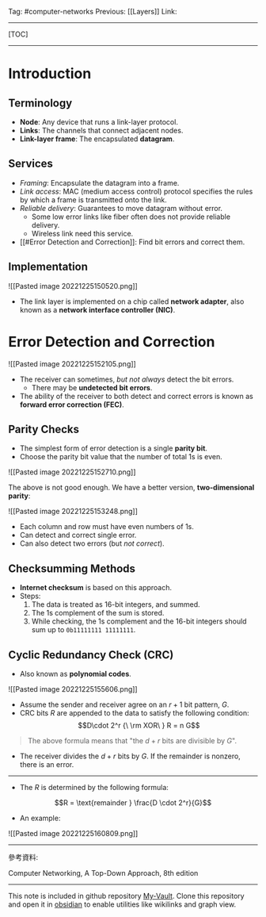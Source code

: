 Tag: #computer-networks 
Previous: [[Layers]]
Link: 

---

[TOC]

---

# Introduction

## Terminology

- **Node**: Any device that runs a link-layer protocol.
- **Links**: The channels that connect adjacent nodes.
- **Link-layer frame**: The encapsulated **datagram**.

## Services

- *Framing*: Encapsulate the datagram into a frame.
- *Link access*: MAC (medium access control) protocol specifies the rules by which a frame is transmitted onto the link.
- *Reliable delivery*: Guarantees to move datagram without error.
	- Some low error links like fiber often does not provide reliable delivery.
	- Wireless link need this service.
- [[#Error Detection and Correction]]: Find bit errors and correct them.

## Implementation

![[Pasted image 20221225150520.png]]

- The link layer is implemented on a chip called **network adapter**, also known as a **network interface controller (NIC)**.

# Error Detection and Correction

![[Pasted image 20221225152105.png]]

- The receiver can sometimes, *but not always* detect the bit errors.
	- There may be **undetected bit errors**.
- The ability of the receiver to both detect and correct errors is known as **forward error correction (FEC)**.

## Parity Checks

- The simplest form of error detection is a single **parity bit**.
- Choose the parity bit value that the number of total 1s is even.

![[Pasted image 20221225152710.png]]

The above is not good enough. We have a better version, **two-dimensional parity**:

![[Pasted image 20221225153248.png]]

- Each column and row must have even numbers of 1s.
- Can detect and correct single error.
- Can also detect two errors (but *not correct*).

## Checksumming Methods

- **Internet checksum** is based on this approach.
- Steps:
	1. The data is treated as 16-bit integers, and summed.
	2. The 1s complement of the sum is stored.
	3. While checking, the 1s complement and the 16-bit integers should sum up to `0b11111111 11111111`.

## Cyclic Redundancy Check (CRC)

- Also known as **polynomial codes**.

![[Pasted image 20221225155606.png]]

- Assume the sender and receiver agree on an $r + 1$ bit pattern, $G$.
- CRC bits $R$ are appended to the data to satisfy the following condition:
$$D\cdot 2^r {\ \rm XOR\ } R = n G$$

> The above formula means that "the $d+r$ bits are divisible by $G$".

- The receiver divides the $d + r$ bits by $G$. If the remainder is nonzero, there is an error.

---

- The $R$ is determined by the following formula:

$$R = \text{remainder } \frac{D \cdot 2^r}{G}$$

- An example:

![[Pasted image 20221225160809.png]]

---

參考資料:

Computer Networking, A Top-Down Approach, 8th edition

---

This note is included in github repository [My-Vault](https://github.com/LittleD3092/My-Vault.git). Clone this repository and open it in [obsidian](https://obsidian.md/) to enable utilities like wikilinks and graph view.
